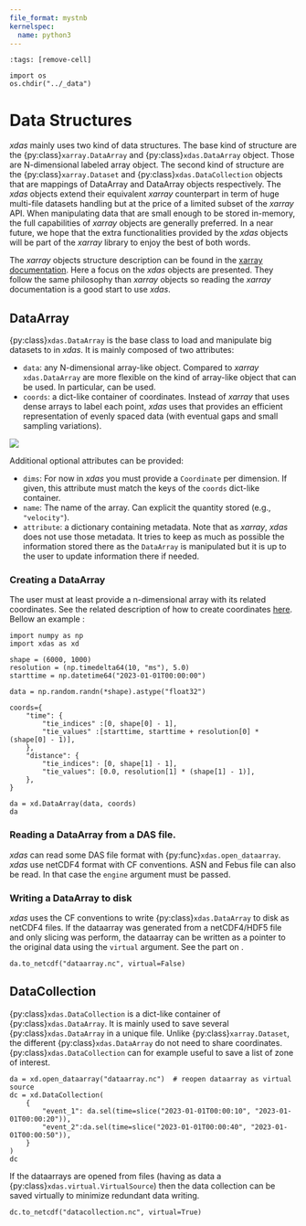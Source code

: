 ```yaml
---
file_format: mystnb
kernelspec:
  name: python3
---
```


```{code-cell}
:tags: [remove-cell]

import os
os.chdir("../_data")
```

# Data Structures

*xdas* mainly uses two kind of data structures. The base kind of structure are the 
{py:class}`xarray.DataArray` and {py:class}`xdas.DataArray` object. Those are 
N-dimensional labeled array object. The second kind of structure are the 
{py:class}`xarray.Dataset` and {py:class}`xdas.DataCollection` objects that are 
mappings of DataArray and DataArray objects respectively. The *xdas* objects extend 
their equivalent *xarray* counterpart in term of huge multi-file datasets handling but 
at the price of a limited subset of the *xarray* API. When manipulating data that are 
small enough to be stored in-memory, the full capabilities of *xarray* objects are 
generally preferred. In a near future, we hope that the extra functionalities provided 
by the *xdas* objects will be part of the *xarray* library to enjoy the best of both 
words.

The *xarray* objects structure description can be found in the 
[xarray documentation](https://docs.xarray.dev/en/stable/user-guide/data-structures.html). 
Here a focus on the *xdas* objects are presented. They follow the same philosophy than
*xarray* objects so reading the *xarray* documentation is a good start to use *xdas*.

## DataArray

{py:class}`xdas.DataArray` is the base class to load and manipulate big datasets to in 
*xdas*. It is mainly composed of two attributes: 

- `data`: any N-dimensional array-like object. Compared to *xarray* `xdas.DataArray` are
more flexible on the kind of array-like object that can be used. In particular, 
[](virtual-datasets.md) can be used.
- `coords`: a dict-like container of coordinates. Instead of *xarray* that uses dense
arrays to label each point, *xdas* uses [](interpolated-coordinates.md) that provides
an efficient representation of evenly spaced data (with eventual gaps and small
sampling variations). 

![](/_static/dataarray.svg)

Additional optional attributes can be provided:

- `dims`: For now in *xdas* you must provide a `Coordinate` per dimension. If given, 
this attribute must match the keys of the `coords` dict-like container.
- `name`: The name of the array. Can explicit the quantity stored (e.g., `"velocity"`).
- `attribute`: a dictionary containing metadata. Note that as *xarray*, *xdas* does not
use those metadata. It tries to keep as much as possible the information stored there 
as the `DataArray` is manipulated but it is up to the user to update information there 
if needed.

### Creating a DataArray

The user must at least provide a n-dimensional array with its related coordinates. See 
the related description of how to create coordinates 
[here](interpolated-coordinates.md). Bellow an example :

```{code-cell}
import numpy as np
import xdas as xd

shape = (6000, 1000)
resolution = (np.timedelta64(10, "ms"), 5.0)
starttime = np.datetime64("2023-01-01T00:00:00")

data = np.random.randn(*shape).astype("float32")

coords={
    "time": {
        "tie_indices" :[0, shape[0] - 1],
        "tie_values" :[starttime, starttime + resolution[0] * (shape[0] - 1)],
    },
    "distance": {
        "tie_indices": [0, shape[1] - 1],
        "tie_values": [0.0, resolution[1] * (shape[1] - 1)],
    },
}

da = xd.DataArray(data, coords)
da
```

### Reading a DataArray from a DAS file.

*xdas* can read some DAS file format with {py:func}`xdas.open_dataarray`. *xdas* use 
netCDF4 format with CF conventions. ASN and Febus file can also be read. In that 
case the `engine` argument must be passed. 

### Writing a DataArray to disk

*xdas* uses the CF conventions to write {py:class}`xdas.DataArray` to disk as netCDF4 
files. If the dataarray was generated from a netCDF4/HDF5 file and only slicing was 
perform, the dataarray can be written as a pointer to the original data using the 
`virtual` argument. See the part on [](virtual-datasets.md).

```{code-cell}
da.to_netcdf("dataarray.nc", virtual=False)
```

## DataCollection

{py:class}`xdas.DataCollection` is a dict-like container of {py:class}`xdas.DataArray`. 
It is mainly used to save several {py:class}`xdas.DataArray` in a unique file. Unlike 
{py:class}`xarray.Dataset`, the different {py:class}`xdas.DataArray` do not need to 
share coordinates. {py:class}`xdas.DataCollection` can for example useful to save a 
list of zone of interest. 

```{code-cell}
da = xd.open_dataarray("dataarray.nc")  # reopen dataarray as virtual source
dc = xd.DataCollection(
    {
        "event_1": da.sel(time=slice("2023-01-01T00:00:10", "2023-01-01T00:00:20")), 
        "event_2":da.sel(time=slice("2023-01-01T00:00:40", "2023-01-01T00:00:50")),
    }
)
dc
```

If the dataarrays are opened from files (having as data a 
{py:class}`xdas.virtual.VirtualSource`) then the data collection can be saved virtually 
to minimize redundant data writing. 

```{code-cell}
dc.to_netcdf("datacollection.nc", virtual=True)
```

